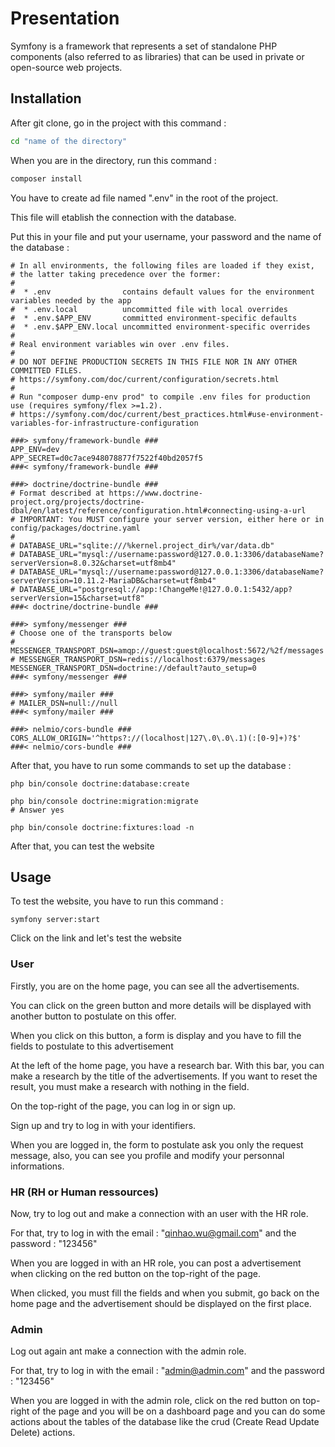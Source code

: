 # Presentation

Symfony is a framework that represents a set of standalone PHP components (also referred to as libraries) that can be used in private or open-source web projects.

## Installation
After git clone, go in the project with this command :
```bash
cd "name of the directory"
```
When you are in the directory, run this command :
```bash
composer install
```
You have to create ad file named ".env" in the root of the project.

This file will etablish the connection with the database.

Put this in your file and put your username, your password and the name of the database :
```
# In all environments, the following files are loaded if they exist,
# the latter taking precedence over the former:
#
#  * .env                contains default values for the environment variables needed by the app
#  * .env.local          uncommitted file with local overrides
#  * .env.$APP_ENV       committed environment-specific defaults
#  * .env.$APP_ENV.local uncommitted environment-specific overrides
#
# Real environment variables win over .env files.
#
# DO NOT DEFINE PRODUCTION SECRETS IN THIS FILE NOR IN ANY OTHER COMMITTED FILES.
# https://symfony.com/doc/current/configuration/secrets.html
#
# Run "composer dump-env prod" to compile .env files for production use (requires symfony/flex >=1.2).
# https://symfony.com/doc/current/best_practices.html#use-environment-variables-for-infrastructure-configuration

###> symfony/framework-bundle ###
APP_ENV=dev
APP_SECRET=d0c7ace948078877f7522f40bd2057f5
###< symfony/framework-bundle ###

###> doctrine/doctrine-bundle ###
# Format described at https://www.doctrine-project.org/projects/doctrine-dbal/en/latest/reference/configuration.html#connecting-using-a-url
# IMPORTANT: You MUST configure your server version, either here or in config/packages/doctrine.yaml
#
# DATABASE_URL="sqlite:///%kernel.project_dir%/var/data.db"
# DATABASE_URL="mysql://username:password@127.0.0.1:3306/databaseName?serverVersion=8.0.32&charset=utf8mb4"
# DATABASE_URL="mysql://username:password@127.0.0.1:3306/databaseName?serverVersion=10.11.2-MariaDB&charset=utf8mb4"
# DATABASE_URL="postgresql://app:!ChangeMe!@127.0.0.1:5432/app?serverVersion=15&charset=utf8"
###< doctrine/doctrine-bundle ###

###> symfony/messenger ###
# Choose one of the transports below
# MESSENGER_TRANSPORT_DSN=amqp://guest:guest@localhost:5672/%2f/messages
# MESSENGER_TRANSPORT_DSN=redis://localhost:6379/messages
MESSENGER_TRANSPORT_DSN=doctrine://default?auto_setup=0
###< symfony/messenger ###

###> symfony/mailer ###
# MAILER_DSN=null://null
###< symfony/mailer ###

###> nelmio/cors-bundle ###
CORS_ALLOW_ORIGIN='^https?://(localhost|127\.0\.0\.1)(:[0-9]+)?$'
###< nelmio/cors-bundle ###
```

After that, you have to run some commands to set up the database : 
```
php bin/console doctrine:database:create

php bin/console doctrine:migration:migrate
# Answer yes

php bin/console doctrine:fixtures:load -n
```
After that, you can test the website
## Usage

To test the website, you have to run this command :
```
symfony server:start
```
Click on the link and let's test the website
### User
Firstly, you are on the home page, you can see all the advertisements.

You can click on the green button and more details will be displayed with another button to postulate on this offer.

When you click on this button, a form is display and you have to fill the fields to postulate to this advertisement

At the left of the home page, you have a research bar. With this bar, you can make a research by the title of the advertisements. If you want to reset the result, you must make a research with nothing in the field.

On the top-right of the page, you can log in or sign up.

Sign up and try to log in with your identifiers.

When you are logged in, the form to postulate ask you only the request message, also, you can see you profile and modify your personnal informations.

### HR (RH or Human ressources)
Now, try to log out and make a connection with an user with the HR role.

For that, try to log in with the email : "qinhao.wu@gmail.com" and the password : "123456"

When you are logged in with an HR role, you can post a advertisement when clicking on the red button on the top-right of the page.

When clicked, you must fill the fields and when you submit, go back on the home page and the advertisement should be displayed on the first place.

### Admin
Log out again ant make a connection with the admin role.

For that, try to log in with the email : "admin@admin.com" and the password : "123456"

When you are logged in with the admin role, click on the red button on top-right of the page and you will be on a dashboard page and you can do some actions about the tables of the database like the crud (Create Read Update Delete) actions.
